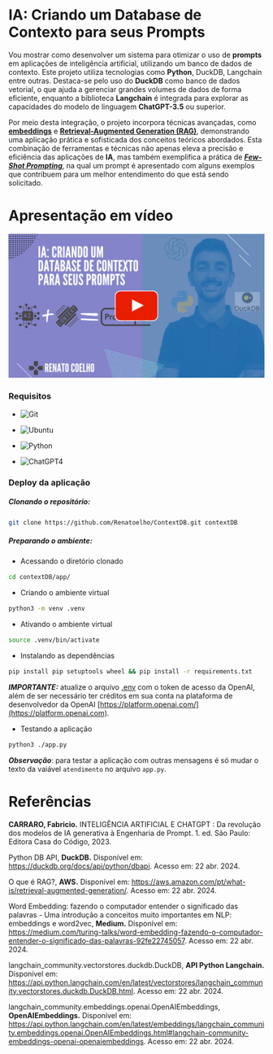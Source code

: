 
# IA: Criando um Database de Contexto para seus Prompts

Vou mostrar como desenvolver um sistema para otimizar o uso de **prompts** em aplicações de inteligência artificial, utilizando um banco de dados de contexto. Este projeto utiliza tecnologias como **Python**, DuckDB, Langchain entre outras. Destaca-se pelo uso do **DuckDB** como banco de dados vetorial, o que ajuda a gerenciar grandes volumes de dados de forma eficiente, enquanto a biblioteca **Langchain** é integrada para explorar as capacidades do modelo de linguagem **ChatGPT-3.5** ou superior.

Por meio desta integração, o projeto incorpora técnicas avançadas, como [**embeddings**](https://platform.openai.com/docs/guides/embeddings) e [**Retrieval-Augmented Generation (RAG)**](https://help.openai.com/en/articles/8868588-retrieval-augmented-generation-rag-and-semantic-search-for-gpts), demonstrando uma aplicação prática e sofisticada dos conceitos teóricos abordados. Esta combinação de ferramentas e técnicas não apenas eleva a precisão e eficiência das aplicações de **IA**, mas também exemplifica a prática de [***Few-Shot Prompting***](https://www.promptingguide.ai/pt/techniques/fewshot), na qual um prompt é apresentado com alguns exemplos que contribuem para um melhor entendimento do que está sendo solicitado.


# Apresentação em vídeo

<p align="center">
  <a href="https://www.youtube.com/@renato-coelho" target="_blank"><img src="deploy/thumbnail/ContextDB_Youtube.png" alt="Vídeo de apresentação"></a>
</p>


### Requisitos

+ ![Git](https://img.shields.io/badge/Git-2.25.1%2B-E3E3E3)

+ ![Ubuntu](https://img.shields.io/badge/Ubuntu-20.04%2B-E3E3E3)

+ ![Python](https://img.shields.io/badge/Python-3.8%2B-E3E3E3)

+ ![ChatGPT4](https://img.shields.io/badge/ChatGPT-3.5%2B-E3E3E3)


### Deploy da aplicação

##### Clonando o repositório:

```bash
git clone https://github.com/Renatoelho/ContextDB.git contextDB
```

##### Preparando o ambiente:

+ Acessando o diretório clonado
```bash
cd contextDB/app/
```

+ Criando o ambiente virtual
```bash
python3 -m venv .venv
```

+ Ativando o ambiente virtual
```bash
source .venv/bin/activate
```

+ Instalando as dependências
```bash
pip install pip setuptools wheel && pip install -r requirements.txt
```
***IMPORTANTE:*** atualize o arquivo [.env](app/.env) com o token de acesso da OpenAI, além de ser necessário ter créditos em sua conta na plataforma de desenvolvedor da OpenAI [https://platform.openai.com/](https://platform.openai.com).

+ Testando a aplicação
```bash
python3 ./app.py
```

***Observação***: para testar a aplicação com outras mensagens é só mudar o texto da vaiável ```atendimento``` no arquivo ```app.py```.


# Referências

**CARRARO, Fabricio.** INTELIGÊNCIA ARTIFICIAL E CHATGPT : Da revolução dos modelos de IA generativa à Engenharia de Prompt. 1. ed. São Paulo: Editora Casa do Código, 2023.

Python DB API, **DuckDB.** Disponível em: <https://duckdb.org/docs/api/python/dbapi>. Acesso em: 22 abr. 2024.

O que é RAG?, **AWS.** Disponível em: <https://aws.amazon.com/pt/what-is/retrieval-augmented-generation/>. Acesso em: 22 abr. 2024.

Word Embedding: fazendo o computador entender o significado das palavras - Uma introdução a conceitos muito importantes em NLP: embeddings e word2vec, **Medium.** Disponível em: <https://medium.com/turing-talks/word-embedding-fazendo-o-computador-entender-o-significado-das-palavras-92fe22745057>. Acesso em: 22 abr. 2024.

langchain_community.vectorstores.duckdb.DuckDB, **API Python Langchain.** Disponível em: <https://api.python.langchain.com/en/latest/vectorstores/langchain_community.vectorstores.duckdb.DuckDB.html>. Acesso em: 22 abr. 2024.

langchain_community.embeddings.openai.OpenAIEmbeddings, **OpenAIEmbeddings.** Disponível em: <https://api.python.langchain.com/en/latest/embeddings/langchain_community.embeddings.openai.OpenAIEmbeddings.html#langchain-community-embeddings-openai-openaiembeddings>. Acesso em: 22 abr. 2024.
